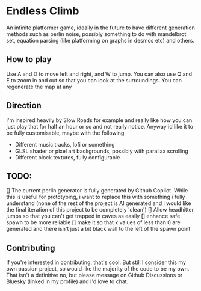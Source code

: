 # Endless Climb
An infinite platformer game, ideally in the future to have different generation methods such as perlin noise, possibly something to do with mandelbrot set, equation parsing (like platforming on graphs in desmos etc) and others.

## How to play
Use A and D to move left and right, and W to jump. You can also use Q and E to zoom in and out so that you can look at the surroundings.
You can regenerate the map at any

## Direction
I'm inspired heavily by Slow Roads for example and really like how you can just play that for half an hour or so and not really notice. Anyway id like it to be fully customisable, maybe with the following
- Different music tracks, lofi or something
- GLSL shader or pixel art backgrounds, possibly with parallax scrolling
- Different block textures, fully configurable

## TODO:
[] The current perlin generator is fully generated by Github Copilot. While this is useful for prototyping, i want to replace this with something i fully understand (none of the rest of the project is AI generated and i would like the final iteration of this project to be completely 'clean')
[] Allow headhitter jumps so that you can't get trapped in caves as easily
[] enhance safe spawn to be more reliable
[] make it so that x values of less than 0 are generated and there isn't just a bit black wall to the left of the spawn point

## Contributing
If you're interested in contributing, that's cool. But still I consider this my own passion project, so would like the majority of the code to be my own. That isn't a definitive no, but please message on Github Discussions or Bluesky (linked in my profile) and I'd love to chat. 
